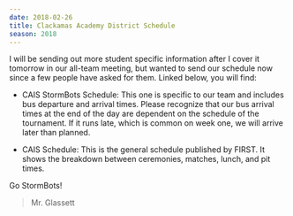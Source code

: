 ```yaml
---
date: 2018-02-26
title: Clackamas Academy District Schedule
season: 2018
---
```


I will be sending out more student specific information after I cover it tomorrow in our all-team meeting, but wanted to send our schedule now since a few people have asked for them. Linked below, you will find:

*	CAIS StormBots Schedule: This one is specific to our team and includes bus departure and arrival times. Please recognize that our bus arrival times at the end of the day are dependent on the schedule of the tournament. If it runs late, which is common on week one, we will arrive later than planned.  

*	CAIS Schedule: This is the general schedule published by FIRST. It shows the breakdown between ceremonies, matches, lunch, and pit times.

Go StormBots!

>Mr. Glassett
